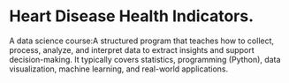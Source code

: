 # Heart Disease Health Indicators.
A data science course:A structured program that teaches how to collect, process, analyze, and interpret data to extract insights and support decision-making. It typically covers statistics, programming (Python), data visualization, machine learning, and real-world applications.
